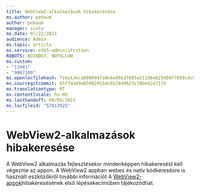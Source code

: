 ```yaml
---
title: WebView2-alkalmazások hibakeresése
ms.author: pebaum
author: pebaum
manager: scotv
ms.date: 07/22/2021
audience: Admin
ms.topic: article
ms.service: o365-administration
ROBOTS: NOINDEX, NOFOLLOW
ms.custom:
- "11941"
- "9007100"
ms.openlocfilehash: f16a13eca800044fa0e6a40e3f085a21196e625d00f7898cdc0f5a20a218b170
ms.sourcegitcommit: b5f7da89a650d2915dc652449623c78be6247175
ms.translationtype: MT
ms.contentlocale: hu-HU
ms.lasthandoff: 08/05/2021
ms.locfileid: "57813925"
---
```

# <a name="debug-webview2-apps"></a>WebView2-alkalmazások hibakeresése

A WebView2 alkalmazás fejlesztésekor mindenképpen hibakeresést kell végeznie az appon. A WebView2 appban webes és natív kódkeresésre is használt eszközökről további információt A [WebView2-appok](/microsoft-edge/webview2/how-to/debug)hibakeresésének első lépésekecíműben tájékozódhat.